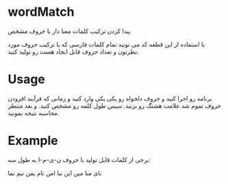 # wordMatch
پیدا کردن ترکیب کلمات معنا دار با حروف مشخص

با استفاده از این قطعه کد می تونید تمام کلمات فارسی که با ترکیب حروف مورد نظرتون و تعداد حروف قابل ایجاد هست رو تولید کنید.
  
# Usage
برنامه رو اجرا کنید و حروف دلخواه رو یکی یکی وارد کنید و زمانی که فرآیند افزودن حروف تموم شد علامت هشتگ رو بزنید.
سپس طول کلمه رو مشخص کنید. و بعد منتظر محاسبه نتیجه بمونید.

# Example
برخی از کلمات قابل تولید با حروف ن-ی-م-ا به طول سه:

نای
منا
مین
این
نیا
امن
نام
یمن
نیم
نما
  
